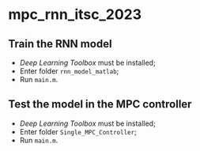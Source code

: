 # mpc_rnn_itsc_2023

## Train the RNN model

- *Deep Learning Toolbox* must be installed;
- Enter folder `rnn_model_matlab`;
- Run `main.m`.

## Test the model in the MPC controller

- *Deep Learning Toolbox* must be installed;
- Enter folder `Single_MPC_Controller`;
- Run `main.m`.
